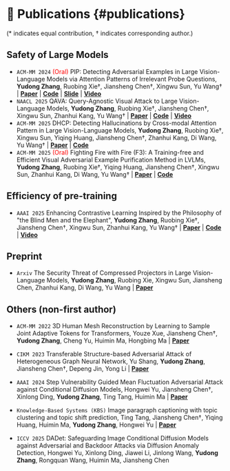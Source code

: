 
# 📝 Publications {#publications}
(* indicates equal contribution, † indicates corresponding author.)

## Safety of Large Models

- `ACM-MM 2024` <span style="color:red">(Oral)</span> PIP: Detecting Adversarial Examples in Large Vision-Language Models via Attention Patterns of Irrelevant Probe Questions, **Yudong Zhang**, Ruobing Xie†, Jiansheng Chen†, Xingwu Sun, Yu Wang† \| [**Paper**](https://dl.acm.org/doi/abs/10.1145/3664647.3685510) \| [**Code**](https://github.com/btzyd/pip) \| [**Slide**](https://nicsefc.ee.tsinghua.edu.cn/nics_file/pdf/523982cf-105a-4be6-818d-7543e10fa830.pdf) \| [**Video**](https://www.bilibili.com/video/BV183dnYHE6k)
- `NAACL 2025` QAVA: Query-Agnostic Visual Attack to Large Vision-Language Models, **Yudong Zhang**, Ruobing Xie†, Jiansheng Chen†, Xingwu Sun, Zhanhui Kang, Yu Wang† \| [**Paper**](https://aclanthology.org/2025.naacl-long.512/) \| [**Code**](https://github.com/btzyd/qava) \| [**Video**](https://www.bilibili.com/video/BV1xD5hzSEXF)
- `ACM-MM 2025` DHCP: Detecting Hallucinations by Cross-modal Attention Pattern in Large Vision-Language Models, **Yudong Zhang**, Ruobing Xie†, Xingwu Sun, Yiqing Huang, Jiansheng Chen†, Zhanhui Kang, Di Wang, Yu Wang† \| [**Paper**](https://arxiv.org/abs/2411.18659) \| [**Code**](https://github.com/btzyd/DHCP)
- `ACM-MM 2025` <span style="color:red">(Oral)</span> Fighting Fire with Fire (F3): A Training-free and Efficient Visual Adversarial Example Purification Method in LVLMs, **Yudong Zhang**, Ruobing Xie†, Yiqing Huang, Jiansheng Chen†, Xingwu Sun, Zhanhui Kang, Di Wang, Yu Wang† \| [**Paper**](https://arxiv.org/abs/2506.01064) \| [**Code**](https://github.com/btzyd/F3)

## Efficiency of pre-training
- `AAAI 2025` Enhancing Contrastive Learning Inspired by the Philosophy of "the Blind Men and the Elephant", **Yudong Zhang**, Ruobing Xie†, Jiansheng Chen†, Xingwu Sun, Zhanhui Kang, Yu Wang† \| [**Paper**](https://ojs.aaai.org/index.php/AAAI/article/view/34425) \| [**Code**](https://github.com/btzyd/JointCrop) \| [**Video**](https://www.bilibili.com/video/BV1xD5hzSEin)

## Preprint
- `Arxiv` The Security Threat of Compressed Projectors in Large Vision-Language Models, **Yudong Zhang**, Ruobing Xie, Xingwu Sun, Jiansheng Chen, Zhanhui Kang, Di Wang, Yu Wang \| [**Paper**](https://arxiv.org/abs/2506.00534)

## Others (non-first author)
- `ACM-MM 2022` 3D Human Mesh Reconstruction by Learning to Sample Joint Adaptive Tokens for Transformers, Youze Xue, Jiansheng Chen†, **Yudong Zhang**, Cheng Yu, Huimin Ma, Hongbing Ma \| [**Paper**](https://dl.acm.org/doi/10.1145/3503161.3548133)

- `CIKM 2023` Transferable Structure-based Adversarial Attack of Heterogeneous Graph Neural Network, Yu Shang, **Yudong Zhang**, Jiansheng Chen†, Depeng Jin, Yong Li \| [**Paper**](https://dl.acm.org/doi/10.1145/3583780.3615095)

- `AAAI 2024` Step Vulnerability Guided Mean Fluctuation Adversarial Attack against Conditional Diffusion Models, Hongwei Yu, Jiansheng Chen†, Xinlong Ding, **Yudong Zhang**, Ting Tang, Huimin Ma \| [**Paper**](https://dl.acm.org/doi/10.1609/aaai.v38i7.28503)

- `Knowledge-Based Systems (KBS)` Image paragraph captioning with topic clustering and topic shift prediction, Ting Tang, Jiansheng Chen†, Yiqing Huang, Huimin Ma, **Yudong Zhang**, Hongwei Yu \| [**Paper**](https://www.sciencedirect.com/science/article/abs/pii/S0950705124000364)

- `ICCV 2025` DADet: Safeguarding Image Conditional Diffusion Models against Adversarial and Backdoor Attacks via Diffusion Anomaly Detection, Hongwei Yu, Xinlong Ding, Jiawei Li, Jinlong Wang, **Yudong Zhang**, Rongquan Wang, Huimin Ma, Jiansheng Chen